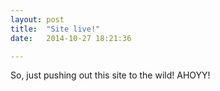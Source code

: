 ```yaml
---
layout: post
title:  "Site live!"
date:   2014-10-27 18:21:36

---
```


So, just pushing out this site to the wild! AHOYY!
